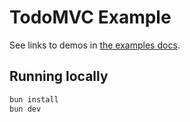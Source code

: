 # TodoMVC Example

See links to demos in [the examples docs](https://docs.livestore.dev/examples).

## Running locally

```bash
bun install
bun dev
```
